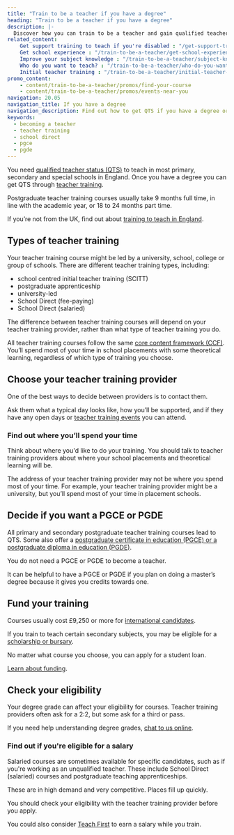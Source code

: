 ```yaml
---
title: "Train to be a teacher if you have a degree"
heading: "Train to be a teacher if you have a degree"
description: |-
  Discover how you can train to be a teacher and gain qualified teacher status (QTS) if you have a degree. Including school-led and university-led training.
related_content:
    Get support training to teach if you're disabled : "/get-support-training-to-teach-if-you-are-disabled"
    Get school experience : "/train-to-be-a-teacher/get-school-experience"
    Improve your subject knowledge : "/train-to-be-a-teacher/subject-knowledge-enhancement"
    Who do you want to teach? : "/train-to-be-a-teacher/who-do-you-want-to-teach"
    Initial teacher training : "/train-to-be-a-teacher/initial-teacher-training"
promo_content:
    - content/train-to-be-a-teacher/promos/find-your-course
    - content/train-to-be-a-teacher/promos/events-near-you
navigation: 20.05
navigation_title: If you have a degree
navigation_description: Find out how to get QTS if you have a degree or you’re studying for one now. There are different options you can choose.
keywords:
  - becoming a teacher
  - teacher training
  - school direct
  - pgce
  - pgde
---
```


You need [qualified teacher status (QTS)](/what-is-qts) to teach in most primary, secondary and special schools in England. Once you have a degree you can get QTS through [teacher training](/train-to-be-a-teacher/initial-teacher-training). 

Postgraduate teacher training courses usually take 9 months full time, in line with the academic year, or 18 to 24 months part time. 

If you’re not from the UK, find out about [training to teach in England](/non-uk-teachers/train-to-teach-in-england-as-an-international-student).

## Types of teacher training

Your teacher training course might be led by a university, school, college or group of schools. There are different teacher training types, including:

* school centred initial teacher training (SCITT)
* postgraduate apprenticeship
* university-led
* School Direct (fee-paying)
* School Direct (salaried)

The difference between teacher training courses will depend on your teacher training provider, rather than what type of teacher training you do.

All teacher training courses follow the same [core content framework (CCF)](https://www.gov.uk/government/publications/initial-teacher-training-itt-core-content-framework). You’ll spend most of your time in school placements with some theoretical learning, regardless of which type of training you choose.

## Choose your teacher training provider 

One of the best ways to decide between providers is to contact them.

Ask them what a typical day looks like, how you’ll be supported, and if they have any open days or [teacher training events](/events) you can attend.

### Find out where you’ll spend your time

Think about where you'd like to do your training. You should talk to teacher training providers about where your school placements and theoretical learning will be.

The address of your teacher training provider may not be where you spend most of your time. For example, your teacher training provider might be a university, but you’ll spend most of your time in placement schools.

## Decide if you want a PGCE or PGDE

All primary and secondary postgraduate teacher training courses lead to QTS. Some also offer a [postgraduate certificate in education (PGCE) or a postgraduate diploma in education (PGDE)](/what-is-a-pgce).

You do not need a PGCE or PGDE to become a teacher. 

It can be helpful to have a PGCE or PGDE if you plan on doing a master’s degree because it gives you credits towards one. 

## Fund your training

Courses usually cost £9,250 or more for [international candidates](/non-uk-teachers). 

If you train to teach certain secondary subjects, you may be eligible for a [scholarship or bursary](/funding-your-training#bursaries-and-scholarships).

No matter what course you choose, you can apply for a student loan.

[Learn about funding](/funding-your-training).

## Check your eligibility 

Your degree grade can affect your eligibility for courses. Teacher training providers often ask for a 2:2, but some ask for a third or pass.

If you need help understanding degree grades, [chat to us online](/train-to-be-a-teacher/if-you-have-a-degree#talk-to-us). 

### Find out if you're eligible for a salary  

Salaried courses are sometimes available for specific candidates, such as if you're working as an unqualified teacher. These include School Direct (salaried) courses and postgraduate teaching apprenticeships.

These are in high demand and very competitive. Places fill up quickly. 

You should check your eligibility with the teacher training provider before you apply. 

You could also consider [Teach First](https://www.teachfirst.org.uk/) to earn a salary while you train.

